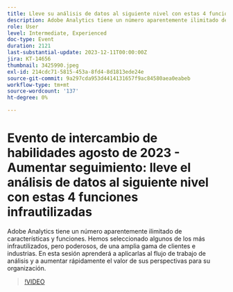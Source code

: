 ```yaml
---
title: Lleve su análisis de datos al siguiente nivel con estas 4 funciones infrautilizadas
description: Adobe Analytics tiene un número aparentemente ilimitado de características y funciones. Hemos seleccionado algunos de los más infrautilizados, pero poderosos, de una amplia gama de clientes e industrias. En esta sesión aprenderá a aplicarlas al flujo de trabajo de análisis y a aumentar rápidamente el valor de sus perspectivas para su organización.
role: User
level: Intermediate, Experienced
doc-type: Event
duration: 2121
last-substantial-update: 2023-12-11T00:00:00Z
jira: KT-14656
thumbnail: 3425990.jpeg
exl-id: 214cdc71-5815-453a-8fd4-8d1813ede24e
source-git-commit: 9a297cda953d4414131657f9ac84580aea0eabeb
workflow-type: tm+mt
source-wordcount: '137'
ht-degree: 0%

---
```


# Evento de intercambio de habilidades agosto de 2023 - Aumentar seguimiento: lleve el análisis de datos al siguiente nivel con estas 4 funciones infrautilizadas

Adobe Analytics tiene un número aparentemente ilimitado de características y funciones. Hemos seleccionado algunos de los más infrautilizados, pero poderosos, de una amplia gama de clientes e industrias. En esta sesión aprenderá a aplicarlas al flujo de trabajo de análisis y a aumentar rápidamente el valor de sus perspectivas para su organización.

>[!VIDEO](https://video.tv.adobe.com/v/3456588/?learn=on&captions=spa)
